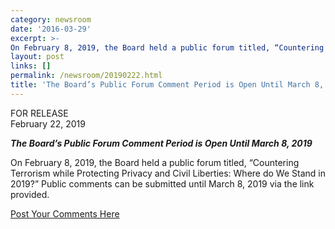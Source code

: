 ```yaml
---
category: newsroom
date: '2016-03-29'
excerpt: >-
On February 8, 2019, the Board held a public forum titled, “Countering Terrorism while Protecting Privacy and Civil Liberties: Where do We Stand in 2019?” Public comments can be submitted until March 8, 2019
layout: post
links: []
permalink: /newsroom/20190222.html
title: 'The Board’s Public Forum Comment Period is Open Until March 8, 2019'
---
```


FOR RELEASE  
February 22, 2019

**_The Board’s Public Forum Comment Period is Open Until March 8, 2019_**

On February 8, 2019, the Board held a public forum titled, “Countering Terrorism while Protecting Privacy and Civil Liberties: Where do We Stand in 2019?” Public comments can be submitted until March 8, 2019 via the link provided.

[Post Your Comments Here](https://www.regulations.gov/document?D=PCLOB-2019-0001-0001)
